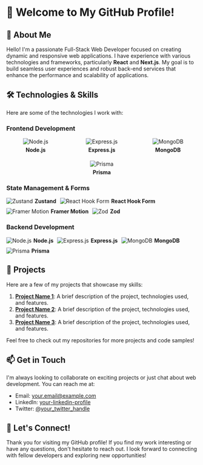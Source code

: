 # 👋 Welcome to My GitHub Profile!

## 🌟 About Me

Hello! I'm a passionate Full-Stack Web Developer focused on creating dynamic and responsive web applications. I have experience with various technologies and frameworks, particularly **React** and **Next.js**. My goal is to build seamless user experiences and robust back-end services that enhance the performance and scalability of applications.

## 🛠️ Technologies & Skills

Here are some of the technologies I work with:

### Frontend Development
<div style="display: flex; flex-wrap: wrap; justify-content: center; gap: 20px; text-align: center;">
    <div style="flex: 1 0 150px; display: flex; flex-direction: column; align-items: center;">
        <img src="https://img.icons8.com/color/48/000000/nodejs.png" alt="Node.js" style="margin-bottom: 5px;"/>
        <strong>Node.js</strong>
    </div>
    <div style="flex: 1 0 150px; display: flex; flex-direction: column; align-items: center;">
        <img src="https://img.icons8.com/color/48/000000/express.png" alt="Express.js" style="margin-bottom: 5px;"/>
        <strong>Express.js</strong>
    </div>
    <div style="flex: 1 0 150px; display: flex; flex-direction: column; align-items: center;">
        <img src="https://img.icons8.com/color/48/000000/mongodb.png" alt="MongoDB" style="margin-bottom: 5px;"/>
        <strong>MongoDB</strong>
    </div>
    <div style="flex: 1 0 150px; display: flex; flex-direction: column; align-items: center;">
        <img src="https://img.icons8.com/color/48/000000/prisma.png" alt="Prisma" style="margin-bottom: 5px;"/>
        <strong>Prisma</strong>
    </div>
</div>

### State Management & Forms
<div style="display: flex; flex-wrap: wrap; gap: 10px;">
    <div style="display: flex; align-items: center;">
        <img src="https://img.icons8.com/color/48/000000/redux.png" alt="Zustand" style="margin-right: 5px;"/> <strong>Zustand</strong>
    </div>
    <div style="display: flex; align-items: center;">
        <img src="https://img.icons8.com/color/48/000000/react.png" alt="React Hook Form" style="margin-right: 5px;"/> <strong>React Hook Form</strong>
    </div>
    <div style="display: flex; align-items: center;">
        <img src="https://img.icons8.com/color/48/000000/motion.png" alt="Framer Motion" style="margin-right: 5px;"/> <strong>Framer Motion</strong>
    </div>
    <div style="display: flex; align-items: center;">
        <img src="https://img.icons8.com/ios/50/000000/checkmark.png" alt="Zod" style="margin-right: 5px;"/> <strong>Zod</strong>
    </div>
</div>

### Backend Development
<div style="display: flex; flex-wrap: wrap; gap: 10px;">
    <div style="display: flex; align-items: center;">
        <img src="https://img.icons8.com/color/48/000000/nodejs.png" alt="Node.js" style="margin-right: 5px;"/> <strong>Node.js</strong>
    </div>
    <div style="display: flex; align-items: center;">
        <img src="https://img.icons8.com/color/48/000000/express.png" alt="Express.js" style="margin-right: 5px;"/> <strong>Express.js</strong>
    </div>
    <div style="display: flex; align-items: center;">
        <img src="https://img.icons8.com/color/48/000000/mongodb.png" alt="MongoDB" style="margin-right: 5px;"/> <strong>MongoDB</strong>
    </div>
    <div style="display: flex; align-items: center;">
        <img src="https://img.icons8.com/color/48/000000/prisma.png" alt="Prisma" style="margin-right: 5px;"/> <strong>Prisma</strong>
    </div>
</div>

## 🚀 Projects

Here are a few of my projects that showcase my skills:

1. **[Project Name 1](#)**: A brief description of the project, technologies used, and features.
2. **[Project Name 2](#)**: A brief description of the project, technologies used, and features.
3. **[Project Name 3](#)**: A brief description of the project, technologies used, and features.

Feel free to check out my repositories for more projects and code samples!

## 📫 Get in Touch

I'm always looking to collaborate on exciting projects or just chat about web development. You can reach me at:

- Email: [your.email@example.com](mailto:your.email@example.com)
- LinkedIn: [your-linkedin-profile](https://www.linkedin.com/in/your-profile)
- Twitter: [@your_twitter_handle](https://twitter.com/your_twitter_handle)

## 🌈 Let's Connect!

Thank you for visiting my GitHub profile! If you find my work interesting or have any questions, don't hesitate to reach out. I look forward to connecting with fellow developers and exploring new opportunities!
